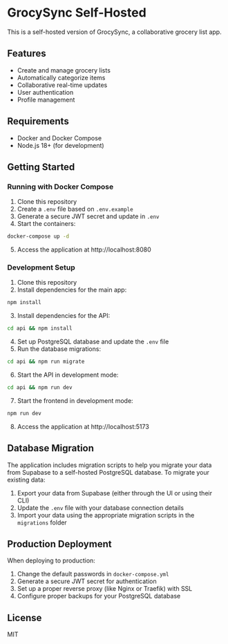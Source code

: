 
# GrocySync Self-Hosted

This is a self-hosted version of GrocySync, a collaborative grocery list app.

## Features

- Create and manage grocery lists
- Automatically categorize items
- Collaborative real-time updates
- User authentication
- Profile management

## Requirements

- Docker and Docker Compose
- Node.js 18+ (for development)

## Getting Started

### Running with Docker Compose

1. Clone this repository
2. Create a `.env` file based on `.env.example`
3. Generate a secure JWT secret and update in `.env`
4. Start the containers:

```bash
docker-compose up -d
```

5. Access the application at http://localhost:8080

### Development Setup

1. Clone this repository
2. Install dependencies for the main app:

```bash
npm install
```

3. Install dependencies for the API:

```bash
cd api && npm install
```

4. Set up PostgreSQL database and update the `.env` file
5. Run the database migrations:

```bash
cd api && npm run migrate
```

6. Start the API in development mode:

```bash
cd api && npm run dev
```

7. Start the frontend in development mode:

```bash
npm run dev
```

8. Access the application at http://localhost:5173

## Database Migration

The application includes migration scripts to help you migrate your data from Supabase to a self-hosted PostgreSQL database. To migrate your existing data:

1. Export your data from Supabase (either through the UI or using their CLI)
2. Update the `.env` file with your database connection details
3. Import your data using the appropriate migration scripts in the `migrations` folder

## Production Deployment

When deploying to production:

1. Change the default passwords in `docker-compose.yml`
2. Generate a secure JWT secret for authentication
3. Set up a proper reverse proxy (like Nginx or Traefik) with SSL
4. Configure proper backups for your PostgreSQL database

## License

MIT
